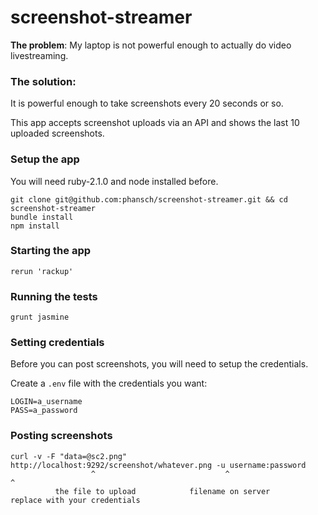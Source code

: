 screenshot-streamer
===================

**The problem**: My laptop is not powerful enough to actually do video livestreaming.

### The solution:
It is powerful enough to take screenshots every 20 seconds or so.

This app accepts screenshot uploads via an API and shows the last 10 uploaded screenshots.


### Setup the app

You will need ruby-2.1.0 and node installed before.

    git clone git@github.com:phansch/screenshot-streamer.git && cd screenshot-streamer
    bundle install
    npm install

### Starting the app

    rerun 'rackup'

### Running the tests

    grunt jasmine

### Setting credentials

Before you can post screenshots, you will need to setup the credentials.

Create a `.env` file with the credentials you want:

    LOGIN=a_username
    PASS=a_password

### Posting screenshots

    curl -v -F "data=@sc2.png"  http://localhost:9292/screenshot/whatever.png -u username:password
                      ^                             ^                                     ^
              the file to upload            filename on server              replace with your credentials

